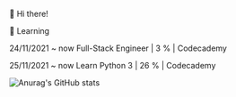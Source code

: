 👋 Hi there!

🌱 Learning

24/11/2021 ~ now
Full-Stack Engineer | 3 % | Codecademy

25/11/2021 ~ now
Learn Python 3 | 26 % | Codecademy

![Anurag's GitHub stats](https://github-readme-stats.vercel.app/api?username=Hyunu02&show_icons=true&theme=tokyonight)

<!--
**Hyunu02/Hyunu02** is a ✨ _special_ ✨ repository because its `README.md` (this file) appears on your GitHub profile.

Here are some ideas to get you started:

- 🔭 I’m currently working on ...
- 🌱 I’m currently learning ...
- 👯 I’m looking to collaborate on ...
- 🤔 I’m looking for help with ...
- 💬 Ask me about ...
- 📫 How to reach me: ...
- 😄 Pronouns: ...
- ⚡ Fun fact: ...
-->
